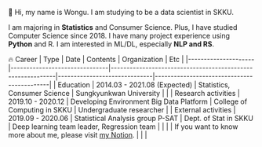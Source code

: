 :wave: Hi, my name is Wongu. I am studying to be a data scientist in SKKU. 
  
I am majoring in **Statistics** and Consumer Science. Plus, I have studied Computer Science since 2018. I have many project experience using **Python** and R. I am interested in ML/DL, especially **NLP and RS**. <!--Nowdays, I am studying text2image model by myself. -->

:fire: Career
| Type                | Date                          | Contents                                                   | Organization                 | Etc                                        |
|---------------------|-------------------------------|------------------------------------------------------------|------------------------------|--------------------------------------------|
| Education           | 2014.03 -  2021.08 (Expected) | Statistics, Consumer Science                               | Sungkyunkwan University      |                                            |
| Research activities | 2019.10 - 2020.12             | Developing Environment Big Data Platform                   | College of Computing in SKKU | Undergraduate researcher                   |
| External activities | 2019.09 - 2020.06             | Statistical Analysis group P-SAT                           | Dept. of Stat in SKKU        | Deep learning team leader, Regression team |
|                     |                               | If you want to know more about me, please visit [my Notion](https://bit.ly/3bI1w6y). |                              |                                            |


<!--
**circle-sphere/circle-sphere** is a ✨ _special_ ✨ repository because its `README.md` (this file) appears on your GitHub profile.

Here are some ideas to get you started:

- 🔭 I’m currently working on ...
- 🌱 I’m currently learning ...
- 👯 I’m looking to collaborate on ...
- 🤔 I’m looking for help with ...
- 💬 Ask me about ...
- 📫 How to reach me: ...
- 😄 Pronouns: ...
- ⚡ Fun fact: ...
-->
